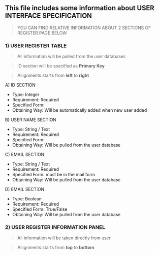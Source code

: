 ## This file includes some information about USER INTERFACE SPECIFICATION 

>YOU CAN FIND RELATIVE INFORMATION ABOUT 2 SECTIONS OF REGISTER PAGE BELOW 



### **1) USER REGISTER TABLE**

>All information will be pulled from the user databases

>ID section will be specified as **Primary Key**

>Allignments starts from **left** to **right**



  A) ID SECTION
  
  - Type: Integer
  - Requirement: Required
  - Specified Form: 
  - Obtaining Way: Will be automatically added when new user added
  
  
   B) USER NAME SECTION
  
  - Type: String / Text
  - Requirement: Required
  - Specified Form: 
  - Obtaining Way: Will be pulled from the user database


   C) EMAIL SECTION
  
  - Type: String / Text
  - Requirement: Required
  - Specified Form: must be in the mail form
  - Obtaining Way: Will be pulled from the user database


   D) EMAIL SECTION
  
  - Type: Boolean
  - Requirement: Required
  - Specified Form: True/False
  - Obtaining Way: Will be pulled from the user database







### **2) USER REGISTER INFORMATION PANEL**

>All information will be taken directly from user

>Allignments starts from **top** to **bottom**

